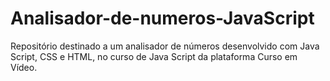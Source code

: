 # Analisador-de-numeros-JavaScript
Repositório destinado a um analisador de números desenvolvido com Java Script, CSS e HTML, no curso de Java Script da plataforma Curso em Vídeo.
